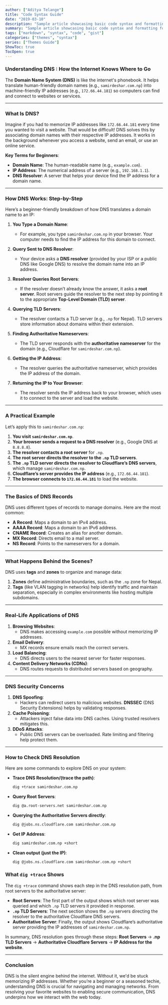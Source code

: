 ```yaml
---
author: ["Aditya Telange"]
title: "Code Syntax Guide"
date: "2019-03-10"
description: "Sample article showcasing basic code syntax and formatting for HTML elements."
summary: "Sample article showcasing basic code syntax and formatting for HTML elements."
tags: ["markdown", "syntax", "code", "gist"]
categories: ["themes", "syntax"]
series: ["Themes Guide"]
ShowToc: true
TocOpen: true
---
```


### **Understanding DNS : How the Internet Knows Where to Go**

The **Domain Name System (DNS)** is like the internet's phonebook. It helps translate human-friendly domain names (e.g., `samirdeshar.com.np`) into machine-friendly IP addresses (e.g., `172.66.44.181`) so computers can find and connect to websites or services.

---

### **What Is DNS?**

Imagine if you had to memorize IP addresses like `172.66.44.181` every time you wanted to visit a website. That would be difficult! DNS solves this by associating domain names with their respective IP addresses. It works in the background whenever you access a website, send an email, or use an online service.

**Key Terms for Beginners**:

- **Domain Name**: The human-readable name (e.g., `example.com`).
- **IP Address**: The numerical address of a server (e.g., `192.168.1.1`).
- **DNS Resolver**: A server that helps your device find the IP address for a domain name.

---

### **How DNS Works: Step-by-Step**

Here’s a beginner-friendly breakdown of how DNS translates a domain name to an IP:

1. **You Type a Domain Name**:
    
    - For example, you type `samirdeshar.com.np` in your browser. Your computer needs to find the IP address for this domain to connect.
2. **Query Sent to DNS Resolver**:
    
    - Your device asks a **DNS resolver** (provided by your ISP or a public DNS like Google DNS) to resolve the domain name into an IP address.
3. **Resolver Queries Root Servers**:
    
    - If the resolver doesn’t already know the answer, it asks a **root server**. Root servers guide the resolver to the next step by pointing it to the appropriate **Top-Level Domain (TLD) server**.
4. **Querying TLD Servers**:
    
    - The resolver contacts a TLD server (e.g., `.np` for Nepal). TLD servers store information about domains within their extension.
5. **Finding Authoritative Nameservers**:
    
    - The TLD server responds with the **authoritative nameserver** for the domain (e.g., Cloudflare for `samirdeshar.com.np`).
6. **Getting the IP Address**:
    
    - The resolver queries the authoritative nameserver, which provides the IP address of the domain.
7. **Returning the IP to Your Browser**:
    
    - The resolver sends the IP address back to your browser, which uses it to connect to the server and load the website.

---

### **A Practical Example**

Let’s apply this to `samirdeshar.com.np`:

1. **You visit `samirdeshar.com.np`**.
2. **Your browser sends a request to a DNS resolver** (e.g., Google DNS at `8.8.8.8`).
3. **The resolver contacts a root server** for `.np`.
4. **The root server directs the resolver to the `.np` TLD servers**.
5. **The `.np` TLD server directs the resolver to Cloudflare’s DNS servers**, which manage `samirdeshar.com.np`.
6. **Cloudflare’s server provides the IP address** (e.g., `172.66.44.181`).
7. **The browser connects to `172.66.44.181`** to load the website.

---

### **The Basics of DNS Records**

DNS uses different types of records to manage domains. Here are the most common:

- **A Record**: Maps a domain to an IPv4 address.
- **AAAA Record**: Maps a domain to an IPv6 address.
- **CNAME Record**: Creates an alias for another domain.
- **MX Record**: Directs email to a mail server.
- **NS Record**: Points to the nameservers for a domain.

---

### **What Happens Behind the Scenes?**

DNS uses **tags** and **zones** to organize and manage data:

1. **Zones** define administrative boundaries, such as the `.np` zone for Nepal.
2. **Tags** (like VLAN tagging in networks) help identify traffic and maintain separation, especially in complex environments like hosting multiple subdomains.

---

### **Real-Life Applications of DNS**

1. **Browsing Websites**:
    - DNS makes accessing `example.com` possible without memorizing IP addresses.
2. **Email Delivery**:
    - MX records ensure emails reach the correct servers.
3. **Load Balancing**:
    - DNS directs users to the nearest server for faster responses.
4. **Content Delivery Networks (CDNs)**:
    - DNS routes requests to distributed servers based on geography.

---

### **DNS Security Concerns**

1. **DNS Spoofing**:
    - Hackers can redirect users to malicious websites. **DNSSEC** (DNS Security Extensions) helps by validating responses.
2. **Cache Poisoning**:
    - Attackers inject false data into DNS caches. Using trusted resolvers mitigates this.
3. **DDoS Attacks**:
    - Public DNS servers can be overloaded. Rate limiting and filtering help protect them.

---

### **How to Check DNS Resolution**

Here are some commands to explore DNS on your system:

- **Trace DNS Resolution/(trace the path)**:
    
    ```bash
    dig +trace samirdeshar.com.np
    ```
- **Query Root Servers**:
    
    ```bash
    dig @a.root-servers.net samirdeshar.com.np
    ```
- **Querying the Authoritative Servers directly**:
  ```bash
  dig @jobs.ns.cloudflare.com samirdeshar.com.np
  ```
- **Get IP Address**:
    
    ```bash
    dig samirdeshar.com.np +short
    ```
- **Clean output (just the IP)**:
  ```bash
  dig @jobs.ns.cloudflare.com samirdeshar.com.np +short
  ```

### What `dig +trace` Shows

The `dig +trace` command shows each step in the DNS resolution path, from root servers to the authoritative server:

- **Root Servers**: The first part of the output shows which root server was queried and which `.np` TLD servers it provided in response.
- **`.np` TLD Servers**: The next section shows the `.np` servers directing the resolver to the authoritative Cloudflare DNS servers.
- **Authoritative Server**: Finally, the output shows Cloudflare’s authoritative server providing the IP addresses of `samirdeshar.com.np`.

In summary, DNS resolution goes through these steps: **Root Servers** → **.np TLD Servers** → **Authoritative Cloudflare Servers** → **IP Address for the website**.

---

### **Conclusion**

DNS is the silent engine behind the internet. Without it, we'd be stuck memorizing IP addresses. Whether you’re a beginner or a seasoned techie, understanding DNS is crucial for navigating and managing networks. From resolving your favorite websites to enabling secure communication, DNS underpins how we interact with the web today.